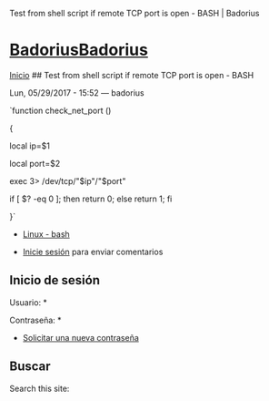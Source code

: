 





Test from shell script if remote TCP port is open - BASH | Badorius


















# [BadoriusBadorius](/ "Badorius")

 
 

[Inicio](/) ## Test from shell script if remote TCP port is open - BASH

 

Lun, 05/29/2017 - 15:52 — badorius

 `function check_net_port ()  

{  

 local ip=$1  

 local port=$2  

 exec 3> /dev/tcp/"$ip"/"$port"  

 if [ $? -eq 0 ]; then return 0; else return 1; fi  

}`





* [Linux - bash](/?q=taxonomy/term/18)


* [Inicie sesión](/?q=user/login&destination=comment%2Freply%2F100%23comment-form) para enviar comentarios





 


## Inicio de sesión




Usuario: *



Contraseña: *



* [Solicitar una nueva contraseña](/?q=user/password "Solicita una contraseña nueva por correo electrónico.")






## Buscar





Search this site: 










 




